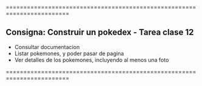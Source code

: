 ========================================================================
## Consigna: Construir un pokedex - Tarea clase 12

- Consultar documentacion
- Listar pokemones, y poder pasar de pagina
- Ver detalles de los pokemones, incluyendo al menos una foto

========================================================================